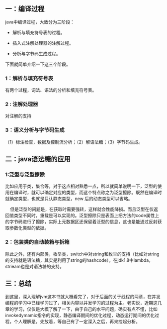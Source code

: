 ## 一：编译过程

java中编译过程，大致分为三阶段：

- 解析与填充符号表的过程。

- 插入式注解处理器的注解过程。

- 分析与字节码生成过程。

下面就简单介绍一下这三个阶段。

### 1：解析与填充符号表

有两个过程，词法、语法的分析和填充符号表。

### 2 : 注解处理器

对注解的支持

### 3：语义分析与字节码生成

（1）标注检查，数据及控制流分析；（2）解语法糖；（3）字节码生成。



## 二：java语法糖的应用

### 1:泛型与泛型擦除

比如应用于类，集合等，对于这点相对熟悉一点，所以就简单说明一下，泛型的使用在编译时，就可以确定对应的类型，而这个特点称之为泛型擦除。既然在编译时就确定类型，也就是只认静态类型，new 后的动态类型可以省略。

    但是泛型的问题是，在获取时需要强转，这样就会性能降损。而且泛型在仅返回值类型不同时，重载是可以实现的。泛型擦除只是表面上把方法的code属性上的字节码进行了擦除，实际上元数据区还保留着泛型的信息，这也是能通过反射获取参数化类型的依据。

### 2：包装类的自动装箱与拆箱

除此之外，还有内部类，枚举类，switch中对string和枚举的支持（比如对string的支持就是语法糖，其实是利用了string的hashcode），在jdk1.8中lambda，strieam也是对语法糖的支持。



## 三：总结

到这里，深入理解jvm这本书就大概看完了，对于后面的关于线程的两章，在并发编程的学习中已经学习过了，相关内容以并发学习的过程为主。老实说，近期这几章的学习，仅仅是大概了解了一下，由于自己的水平问题，确实有点不懂，比如invokedymamic指令的实现，静态编译期间的优化过程，动态运行期间的优化过程，个人理解是，先放着，等自己有了一定深入之后，再来捡起分析。




